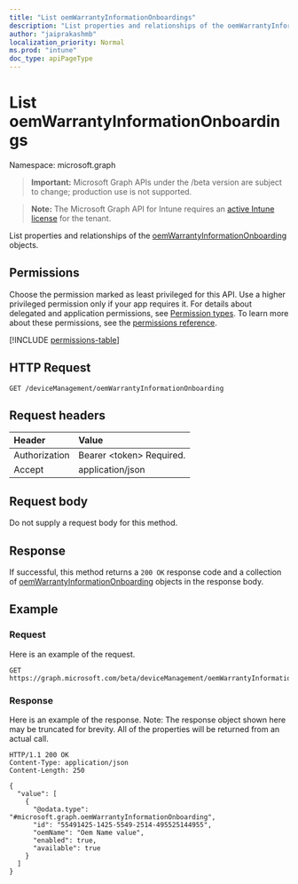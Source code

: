 ```yaml
---
title: "List oemWarrantyInformationOnboardings"
description: "List properties and relationships of the oemWarrantyInformationOnboarding objects."
author: "jaiprakashmb"
localization_priority: Normal
ms.prod: "intune"
doc_type: apiPageType
---
```


# List oemWarrantyInformationOnboardings

Namespace: microsoft.graph

> **Important:** Microsoft Graph APIs under the /beta version are subject to change; production use is not supported.

> **Note:** The Microsoft Graph API for Intune requires an [active Intune license](https://go.microsoft.com/fwlink/?linkid=839381) for the tenant.

List properties and relationships of the [oemWarrantyInformationOnboarding](../resources/intune-devices-oemwarrantyinformationonboarding.md) objects.

## Permissions
Choose the permission marked as least privileged for this API. Use a higher privileged permission only if your app requires it. For details about delegated and application permissions, see [Permission types](/graph/permissions-overview#permission-types). To learn more about these permissions, see the [permissions reference](/graph/permissions-reference).

<!-- { "blockType": "permissions", "name": "intune_devices_oemwarrantyinformationonboarding_list" } -->
[!INCLUDE [permissions-table](../includes/permissions/intune-devices-oemwarrantyinformationonboarding-list-permissions.md)]

## HTTP Request
<!-- {
  "blockType": "ignored"
}
-->
``` http
GET /deviceManagement/oemWarrantyInformationOnboarding
```

## Request headers
|Header|Value|
|:---|:---|
|Authorization|Bearer &lt;token&gt; Required.|
|Accept|application/json|

## Request body
Do not supply a request body for this method.

## Response
If successful, this method returns a `200 OK` response code and a collection of [oemWarrantyInformationOnboarding](../resources/intune-devices-oemwarrantyinformationonboarding.md) objects in the response body.

## Example

### Request
Here is an example of the request.
``` http
GET https://graph.microsoft.com/beta/deviceManagement/oemWarrantyInformationOnboarding
```

### Response
Here is an example of the response. Note: The response object shown here may be truncated for brevity. All of the properties will be returned from an actual call.
``` http
HTTP/1.1 200 OK
Content-Type: application/json
Content-Length: 250

{
  "value": [
    {
      "@odata.type": "#microsoft.graph.oemWarrantyInformationOnboarding",
      "id": "55491425-1425-5549-2514-495525144955",
      "oemName": "Oem Name value",
      "enabled": true,
      "available": true
    }
  ]
}
```
